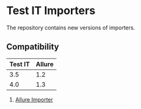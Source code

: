 # Test IT Importers
The repository contains new versions of importers.

## Compatibility

| Test IT | Allure |
|---------|--------|
| 3.5     | 1.2    |
| 4.0     | 1.3    |

 1. [Allure Importer](https://github.com/testit-tms/importers/tree/main/testit-importer-allure)
